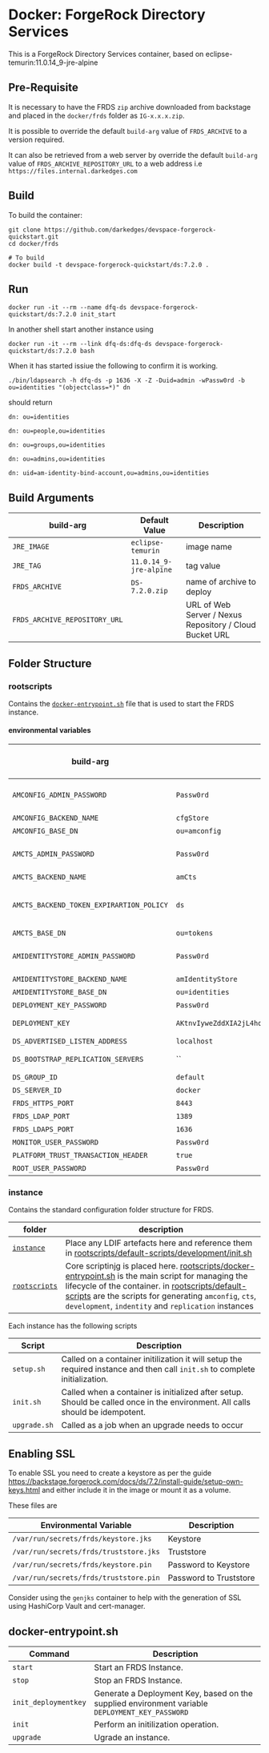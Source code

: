 # Docker: ForgeRock Directory Services

This is a ForgeRock Directory Services container, based on eclipse-temurin:11.0.14_9-jre-alpine

## Pre-Requisite

It is necessary to have the FRDS `zip` archive downloaded from backstage and placed in the `docker/frds` folder as `IG-x.x.x.zip`.

It is possible to override the default `build-arg` value of `FRDS_ARCHIVE` to a version required.

It can also be retrieved from a web server by override the default `build-arg` value of `FRDS_ARCHIVE_REPOSITORY_URL` to a web address i.e `https://files.internal.darkedges.com`

## Build

To build the container:

```console
git clone https://github.com/darkedges/devspace-forgerock-quickstart.git
cd docker/frds

# To build
docker build -t devspace-forgerock-quickstart/ds:7.2.0 .
```

## Run

```console
docker run -it --rm --name dfq-ds devspace-forgerock-quickstart/ds:7.2.0 init_start
```

In another shell start another instance using

```console
docker run -it --rm --link dfq-ds:dfq-ds devspace-forgerock-quickstart/ds:7.2.0 bash
```

When it has started issiue the following to confirm it is working.

```console
./bin/ldapsearch -h dfq-ds -p 1636 -X -Z -Duid=admin -wPassw0rd -b ou=identities "(objectclass=*)" dn
```

should return

```console
dn: ou=identities

dn: ou=people,ou=identities

dn: ou=groups,ou=identities

dn: ou=admins,ou=identities

dn: uid=am-identity-bind-account,ou=admins,ou=identities
```

## Build Arguments

| build-arg                     | Default Value          | Description                                             |
| ----------------------------- | ---------------------- | ------------------------------------------------------- |
| `JRE_IMAGE`                   | `eclipse-temurin`      | image name                                              |
| `JRE_TAG`                     | `11.0.14_9-jre-alpine` | tag value                                               |
| `FRDS_ARCHIVE`                | `DS-7.2.0.zip`         | name of archive to deploy                               |
| `FRDS_ARCHIVE_REPOSITORY_URL` |                        | URL of Web Server / Nexus Repository / Cloud Bucket URL |

## Folder Structure

### rootscripts

Contains the [`docker-entrypoint.sh`](rootscripts/docker-entrypoint.sh) file that is used to start the FRDS instance.

#### environmental variables

| build-arg                                | Default Value                                             | Description                                                                                                                                                               | Build or Deploy |
| ---------------------------------------- | --------------------------------------------------------- | ------------------------------------------------------------------------------------------------------------------------------------------------------------------------- | --------------- |
| `AMCONFIG_ADMIN_PASSWORD`                | `Passw0rd`                                                | AM Config Password - <https://backstage.forgerock.com/docs/ds/7.2/install-guide/setup-profiles.html#default-setup-profiles>                                               | `build`         |
| `AMCONFIG_BACKEND_NAME`                  | `cfgStore`                                                | AM Config Backend Name                                                                                                                                                    | `build`         |
| `AMCONFIG_BASE_DN`                       | `ou=amconfig`                                             | AM Config Base DN                                                                                                                                                         | `build`         |
| `AMCTS_ADMIN_PASSWORD`                   | `Passw0rd`                                                | AM CTS Password - <https://backstage.forgerock.com/docs/ds/7.2/install-guide/setup-profiles.html#am-cts-6.5.0>                                                            | `build`         |
| `AMCTS_BACKEND_NAME`                     | `amCts`                                                   | AM CTS Backend Name                                                                                                                                                       | `build`         |
| `AMCTS_BACKEND_TOKEN_EXPIRARTION_POLICY` | `ds`                                                      | AM CTS Token Expiration Policy can be `ds` \| `am-sessions-only` \| `am` see <https://backstage.forgerock.com/docs/ds/7.2/install-guide/setup-profiles.html#am-cts-6.5.0> | `build`         |
| `AMCTS_BASE_DN`                          | `ou=tokens`                                               | AM CTS Base DN                                                                                                                                                            | `build`         |
| `AMIDENTITYSTORE_ADMIN_PASSWORD`         | `Passw0rd`                                                | AM Identity Store Password - <https://backstage.forgerock.com/docs/ds/7.2/install-guide/setup-profiles.html#am-identity-store-7.2.0>                                      | `build`         |
| `AMIDENTITYSTORE_BACKEND_NAME`           | `amIdentityStore`                                         | AM Identity Store Backend Name                                                                                                                                            | `build`         |
| `AMIDENTITYSTORE_BASE_DN`                | `ou=identities`                                           | AM Identity Store Base DN                                                                                                                                                 | `build`         |
| `DEPLOYMENT_KEY_PASSWORD`                | `Passw0rd`                                                | FRDS Deployment Password                                                                                                                                                  | `build`         |
| `DEPLOYMENT_KEY`                         | `AKtnvIyweZddXIA2jL4hq6F5Bn7C1Q5CBVN1bkVDfvPByQLPrt_1mJw` | FRDS Deployment Key - this can be generated via running the docker image with `init_deploymentkey`                                                                        | `build`         |
| `DS_ADVERTISED_LISTEN_ADDRESS`           | `localhost`                                               | Can be IP Address of Container to listen for.                                                                                                                             | `deploy`        |
| `DS_BOOTSTRAP_REPLICATION_SERVERS`       | ``                                                        | List of existing servers to be used to bootstrap replication etc                                                                                                          | `deploy`        |
| `DS_GROUP_ID`                            | `default`                                                 | Group ID that this server insance belongs to.                                                                                                                             | `deploy`        |
| `DS_SERVER_ID`                           | `docker`                                                  | Server ID that is attached to this instance.                                                                                                                              | `deploy`        |
| `FRDS_HTTPS_PORT`                        | `8443`                                                    | HTTPS Port                                                                                                                                                                | `build`         |
| `FRDS_LDAP_PORT`                         | `1389`                                                    | LDAP Port                                                                                                                                                                 | `build`         |
| `FRDS_LDAPS_PORT`                        | `1636`                                                    | LDAPS Port                                                                                                                                                                | `build`         |
| `MONITOR_USER_PASSWORD`                  | `Passw0rd`                                                | Password for the monitor user                                                                                                                                             | `build`         |
| `PLATFORM_TRUST_TRANSACTION_HEADER`      | `true`                                                    | Wether to enable trusting transaction id's                                                                                                                                | `build`         |
| `ROOT_USER_PASSWORD`                     | `Passw0rd`                                                | Password for the uid=admin user                                                                                                                                           | `build`         |

### instance

Contains the standard configuration folder structure for FRDS.

| folder                        | description                                                                                                                                                                                                                                                                                                                                   |
| ----------------------------- | --------------------------------------------------------------------------------------------------------------------------------------------------------------------------------------------------------------------------------------------------------------------------------------------------------------------------------------------- |
| [`instance`](instance/)       | Place any LDIF artefacts here and reference them in [rootscripts/default-scripts/development/init.sh](rootscripts/default-scripts/development/init.sh)                                                                                                                                                                                        |
| [`rootscripts`](rootscripts/) | Core scriptinjg is placed here. [rootscripts/docker-entrypoint.sh](rootscripts/docker-entrypoint.sh) is the main script for managing the lifecycle of the container. in   [rootscripts/default-scripts](rootscripts/default-scripts) are the scripts for generating `amconfig`, `cts`, `development`, `indentity` and `replication` instances |

Each instance has the following scripts

| Script       | Description                                                                                                                   |
| ------------ | ----------------------------------------------------------------------------------------------------------------------------- |
| `setup.sh`   | Called on a container initilization it will setup the required instance and then call `init.sh` to complete initialization.   |
| `init.sh`    | Called when a container is initialized after setup. Should be called once in the environment. All calls should be idempotent. |
| `upgrade.sh` | Called as a job when an upgrade needs to occur                                                                                |

## Enabling SSL

To enable SSL you need to create a keystore as per the guide <https://backstage.forgerock.com/docs/ds/7.2/install-guide/setup-own-keys.html> and either include it in the image or mount it as a volume.

These files are

| Environmental Variable                 | Description            |
| -------------------------------------- | ---------------------- |
| `/var/run/secrets/frds/keystore.jks`   | Keystore               |
| `/var/run/secrets/frds/truststore.jks` | Truststore             |
| `/var/run/secrets/frds/keystore.pin`   | Password to Keystore   |
| `/var/run/secrets/frds/truststore.pin` | Password to Truststore |

Consider using the `genjks` container to help with the generation of SSL using HashiCorp Vault and cert-manager.

## docker-entrypoint.sh

| Command              | Description                                                                                     |
| -------------------- | ----------------------------------------------------------------------------------------------- |
| `start`              | Start an FRDS Instance.                                                                         |
| `stop`               | Stop an FRDS Instance.                                                                          |
| `init_deploymentkey` | Generate a Deployment Key, based on the supplied environment variable `DEPLOYMENT_KEY_PASSWORD` |
| `init`               | Perform an initilization operation.                                                             |
| `upgrade`            | Ugrade an instance.                                                                             |

